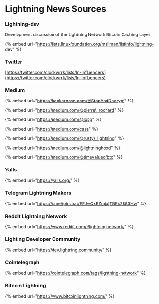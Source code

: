 # Lightning News Sources

### Lightning-dev

Development discussion of the Lightning Network Bitcoin Caching Layer

{% embed url="https://lists.linuxfoundation.org/mailman/listinfo/lightning-dev" %}

### Twitter

[https://twitter.com/clockwrrk/lists/ln-influencers](https://twitter.com/clockwrrk/lists/ln-influencers)

### Medium

{% embed url="https://hackernoon.com/@StopAndDecrypt" %}

{% embed url="https://medium.com/@pierre\_rochard" %}

{% embed url="https://medium.com/@lopp" %}

{% embed url="https://medium.com/casa" %}

{% embed url="https://medium.com/@rusty\_lightning" %}

{% embed url="https://medium.com/@lightninghood" %}

{% embed url="https://medium.com/@timevalueofbtc" %}

### Yalls

{% embed url="https://yalls.org/" %}

### Telegram Lightning Makers

{% embed url="https://t.me/joinchat/EFJwOxEZmjqjTBEx2883Hw" %}

### Reddit Lightning Network

{% embed url="https://www.reddit.com/r/lightningnetwork/" %}

### Lighting Developer Community

{% embed url="https://dev.lightning.community/" %}

### Cointelegraph

{% embed url="https://cointelegraph.com/tags/lightning-network" %}

### Bitcoin Lightning

{% embed url="https://www.bitcoinlightning.com/" %}





